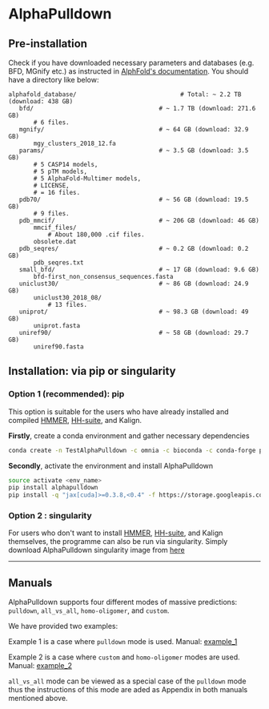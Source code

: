# AlphaPulldown

## Pre-installation
Check if you have downloaded necessary parameters and databases (e.g. BFD, MGnify etc.) as instructed in [AlphFold's documentation](https://github.com/deepmind/alphafold). You should have a directory like below:
 ```
 alphafold_database/                             # Total: ~ 2.2 TB (download: 438 GB)
    bfd/                                   # ~ 1.7 TB (download: 271.6 GB)
        # 6 files.
    mgnify/                                # ~ 64 GB (download: 32.9 GB)
        mgy_clusters_2018_12.fa
    params/                                # ~ 3.5 GB (download: 3.5 GB)
        # 5 CASP14 models,
        # 5 pTM models,
        # 5 AlphaFold-Multimer models,
        # LICENSE,
        # = 16 files.
    pdb70/                                 # ~ 56 GB (download: 19.5 GB)
        # 9 files.
    pdb_mmcif/                             # ~ 206 GB (download: 46 GB)
        mmcif_files/
            # About 180,000 .cif files.
        obsolete.dat
    pdb_seqres/                            # ~ 0.2 GB (download: 0.2 GB)
        pdb_seqres.txt
    small_bfd/                             # ~ 17 GB (download: 9.6 GB)
        bfd-first_non_consensus_sequences.fasta
    uniclust30/                            # ~ 86 GB (download: 24.9 GB)
        uniclust30_2018_08/
            # 13 files.
    uniprot/                               # ~ 98.3 GB (download: 49 GB)
        uniprot.fasta
    uniref90/                              # ~ 58 GB (download: 29.7 GB)
        uniref90.fasta
 ```

## Installation: via pip or singularity 

### Option 1 (recommended): pip
This option is suitable for the users who have already installed and compiled [HMMER](http://hmmer.org/documentation.html), [HH-suite](https://github.com/soedinglab/hh-suite), and Kalign.

**Firstly**, create a conda environment and gather necessary dependencies 
```bash
conda create -n TestAlphaPulldown -c omnia -c bioconda -c conda-forge python==3.7 openmm pdbfixer kalign2=2.04 cctbx-base
````
**Secondly**, activate the environment and install AlphaPulldown
```bash
source activate <env_name>
pip install alphapulldown
pip install -q "jax[cuda]>=0.3.8,<0.4" -f https://storage.googleapis.com/jax-releases/jax_cuda_releases.html
```
### Option 2 : singularity
For users who don't want to install [HMMER](http://hmmer.org/documentation.html), [HH-suite](https://github.com/soedinglab/hh-suite), and Kalign themselves, the programme can also be run via singularity. Simply download AlphaPulldown singularity image from [here](https://oc.embl.de/index.php/s/KR8d4m8ASN9p3gs)

------

## Manuals
AlphaPulldown supports four different modes of massive predictions: ```pulldown```, ```all_vs_all```, ```homo-oligomer```, and ```custom```.

We have provided two examples:

Example 1 is a case where ```pulldown``` mode is used. Manual: [example_1](./example_1.md)

Example 2 is a case where ```custom``` and ```homo-oligomer``` modes are used. Manual: [example_2](./example_2.md) 

```all_vs_all``` mode can be viewed as a special case of the ```pulldown``` mode thus the instructions of this mode are aded as Appendix in both manuals mentioned above. 
